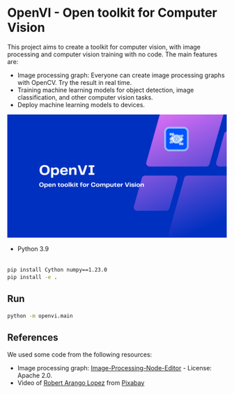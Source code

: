 # OpenVI - Open toolkit for Computer Vision

This project aims to create a toolkit for computer vision, with image processing and computer vision training with no code. The main features are:

- Image processing graph: Everyone can create image processing graphs with OpenCV. Try the result in real time.
- Training machine learning models for object detection, image classification, and other computer vision tasks.
- Deploy machine learning models to devices.

![OpenVI](openvi.png)

- Python 3.9

```bash

pip install Cython numpy==1.23.0
pip install -e .
```

## Run

```bash
python -m openvi.main
```

## References

We used some code from the following resources:

- Image processing graph: [Image-Processing-Node-Editor](https://github.com/Kazuhito00/Image-Processing-Node-Editor) - License: Apache 2.0.
- Video of <a href="https://pixabay.com/vi/users/robert_arangol-17277286/?utm_source=link-attribution&utm_medium=referral&utm_campaign=video&utm_content=46026">Robert Arango Lopez</a> from <a href="https://pixabay.com/vi//?utm_source=link-attribution&utm_medium=referral&utm_campaign=video&utm_content=46026">Pixabay</a>